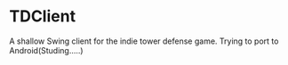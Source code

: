 TDClient
========

A shallow Swing client for the indie tower defense game. Trying to port to Android(Studing.....)

